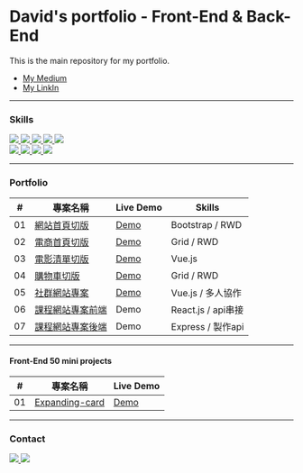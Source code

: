 # David's portfolio - Front-End & Back-End
This is the main repository for my portfolio.</br>
- [My Medium](https://medium.com/@sh330035)
- [My LinkIn](https://www.linkedin.com/in/david-hsieh-751875194/)
---
### Skills
<a href="https://html.com/">
  <img src="https://img.shields.io/badge/HTML-E34F26?style=for-the-badge&logo=HTML5&logoColor=white">
</a>
<a href="https://www.w3schools.com/css/">
  <img src="https://img.shields.io/badge/CSS-1572B6?style=for-the-badge&logo=CSS3&logoColor=white">
</a>
<a href="https://www.javascript.com/">
  <img src="https://img.shields.io/badge/JavaScript-323330?style=for-the-badge&logo=javascript&logoColor=F7DF1E">
</a>
<a href="https://nodejs.org/en/">
  <img src="https://img.shields.io/badge/NODE.JS-339933?style=for-the-badge&logo=Node.js&logoColor=white">
</a>
<a href="https://sass-lang.com/">
  <img src="https://img.shields.io/badge/Sass-CC6699?style=for-the-badge&logo=Sass&logoColor=white">
</a>
</br>
<a href="https://vuejs.org/">
  <img src="https://img.shields.io/badge/Vue.js-4FC08D?style=for-the-badge&logo=Vue.js&logoColor=white">
</a>
<a href="https://reactjs.org/">
  <img src="https://img.shields.io/badge/React.js-000000?style=for-the-badge&logo=React&logoColor=#61DAFB">
</a>
<a href="https://expressjs.com/">
  <img src="https://img.shields.io/badge/Express.js-339933?style=for-the-badge&logo=Node.js&logoColor=white">
</a>
<a href="https://getbootstrap.com/">
  <img src="https://img.shields.io/badge/Bootstrap-7952B3?style=for-the-badge&logo=Bootstrap&logoColor=white">
</a>

---
### Portfolio
 
|#|專案名稱|Live Demo|Skills
|--|----|----|----
|01|[網站首頁切版](https://github.com/sh330035/dog-adoption-project)|[Demo](https://sh330035.github.io/dog-adoption-project/)|Bootstrap / RWD
|02|[電商首頁切版](https://github.com/sh330035/T-shirt-market-project)|[Demo](https://sh330035.github.io/T-shirt-market-project/)|Grid / RWD
|03|[電影清單切版](https://codepen.io/David3335/pen/qBXjxqq)|[Demo](https://codepen.io/David3335/pen/qBXjxqq)|Vue.js
|04|[購物車切版](https://github.com/sh330035/shop_cart_page)|[Demo](https://sh330035.github.io/shop_cart_page/)|Grid / RWD
|05|[社群網站專案](https://github.com/sh330035/twitter-frontend)|[Demo](https://sh330035.github.io/twitter-frontend/#/)|Vue.js / 多人協作
|06|[課程網站專案前端](https://github.com/sh330035/course-project-react)|Demo|React.js / api串接
|07|[課程網站專案後端](https://github.com/sh330035/course-project-express)|Demo|Express / 製作api

---
#### Front-End 50 mini projects

|#|專案名稱|Live Demo
|--|----|----
|01|[Expanding-card](https://github.com/sh330035/front-end-50/tree/main/expanding-cards)|[Demo](https://sh330035.github.io/front-end-50/expanding-cards/)

---
### Contact
<a href="https://www.linkedin.com/in/david-hsieh-751875194/">
  <img src="https://img.shields.io/badge/LinkedIn-0A66C2?style=for-the-badge&logo=LinkedIn&logoColor=white">
</a>
<a href="mailto:sh330035@gmail.com">
  <img src="https://img.shields.io/badge/sh330035@gmail.com-fafafa?style=for-the-badge&logo=Gmail&logoColor=#EA4335">
</a>
